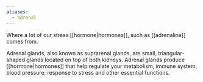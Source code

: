 ```yaml
---
aliases:
  - adrenal
---
```

Where a lot of our stress [[hormone|hormones]], such as [[adrenaline]] comes from.

Adrenal glands, also known as suprarenal glands, are small, triangular-shaped glands located on top of both kidneys. Adrenal glands produce [[hormone|hormones]] that help regulate your metabolism, immune system, blood pressure, response to stress and other essential functions.